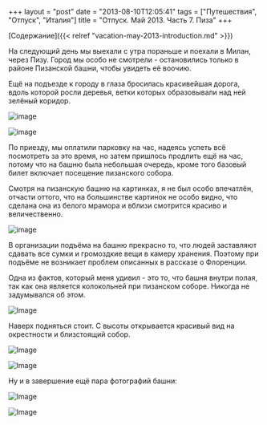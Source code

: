 +++
layout = "post"
date = "2013-08-10T12:05:41"
tags = ["Путешествия", "Отпуск", "Италия"]
title = "Отпуск. Май 2013. Часть 7. Пиза"
+++

[Содержание]({{< relref "vacation-may-2013-introduction.md" >}})

На следующий день мы выехали с утра пораньше и поехали в Милан, через Пизу. Город мы особо не смотрели - остановились только в районе Пизанской башни, чтобы увидеть её воочию.

Ещё на подъезде к городу в глаза бросилась красивейшая дорога, вдоль которой росли деревья, ветки которых образовывали над ней зелёный коридор.

![image](/blog/2013/08/vacation-may-2013-pisa-1.jpg)

![image](/blog/2013/08/vacation-may-2013-pisa-2.jpg)

По приезду, мы оплатили парковку на час, надеясь успеть всё посмотреть за это время, но затем пришлось продлить ещё на час, потому что на башню была небольшая очередь, кроме того базовый билет включает посещение пизанского собора.

Смотря на пизанскую башню на картинках, я не был особо впечатлён, отчасти оттого, что на большинстве картинок не особо видно, что сделана она из белого мрамора и вблизи смотрится красиво и величественно.

![image](/blog/2013/08/vacation-may-2013-pisa-3.jpg)

В организации подъёма на башню прекрасно то, что людей заставляют сдавать все сумки и громоздкие вещи в камеру хранения. Поэтому при подъёме не возникает проблем описанных в рассказе о Флоренции.

Одна из фактов, который меня удивил - это то, что башня внутри полая, так как она является колокольней при пизанском соборе. Никогда не задумывался об этом.

![Image](/blog/2013/08/vacation-may-2013-pisa-4.jpg)

Наверх подняться стоит. С высоты открывается красивый вид на окрестности и близстоящий собор.

![Image](/blog/2013/08/vacation-may-2013-pisa-5.jpg)

![Image](/blog/2013/08/vacation-may-2013-pisa-6.jpg)

Ну и в завершение ещё пара фотографий башни:

![Image](/blog/2013/08/vacation-may-2013-pisa-7.jpg)

![Image](/blog/2013/08/vacation-may-2013-pisa-8.jpg)

 